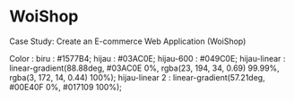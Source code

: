 # WoiShop
Case Study: Create an E-commerce Web Application (WoiShop)

Color :
biru	          : #1577B4;
hijau 	        : #03AC0E;
hijau-600 	    : #049C0E;
hijau-linear	  : linear-gradient(88.88deg, #03AC0E 0%, rgba(23, 194, 34, 0.69) 99.99%, rgba(3, 172, 14, 0.44) 100%);
hijau-linear 2	: linear-gradient(57.21deg, #00E40F 0%, #017109 100%);
